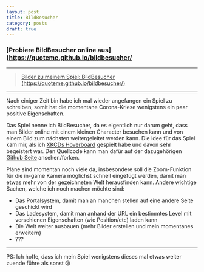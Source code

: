 ```yaml
---
layout: post
title: BildBesucher
category: posts
draft: true
---
```


### [Probiere BildBesucher online aus](https://quoteme.github.io/bildbesucher/

---

<blockquote class="imgur-embed-pub" lang="en" data-id="a/eu6CCK4"><a href="//imgur.com/a/eu6CCK4">Bilder zu meinem Spiel: BildBesucher (https://quoteme.github.io/bildbesucher/)</a></blockquote><script async src="//s.imgur.com/min/embed.js" charset="utf-8"></script>

---

Nach einiger Zeit bin habe ich mal wieder angefangen ein Spiel
zu schreiben, somit hat die momentane Corona-Kriese wenigstens ein paar
positive Eigenschaften.

Das Spiel nenne ich BildBesucher, da es eigentlich nur darum geht, dass
man Bilder online mit einem kleinen Character besuchen kann und von
einem Bild zum nächsten weitergeleitet werden kann. Die Idee für das
Spiel kam mir, als ich [XKCDs Hoverboard](https://xkcd.com/1608/)
gespielt habe und davon sehr begeistert war. Den Quellcode kann
man dafür auf der dazugehörigen [Github Seite](https://github.com/Quoteme/bildbesucher)
ansehen/forken.

Pläne sind momentan noch viele da, insbesondere soll die Zoom-Funktion
für die in-game Kamera möglichst schnell eingefügt werden, damit man
etwas mehr von der gezeichneten Welt herausfinden kann.
Andere wichtige Sachen, welche ich noch machen möchte sind:
- Das Portalsystem, damit man an manchen stellen auf eine andere Seite
	geschickt wird
- Das Ladesystem, damit man anhand der URL ein bestimmtes Level mit
	verschienen Eigenschaften (wie Position/etc) laden kann
- Die Welt weiter ausbauen (mehr Bilder erstellen und mein momentanes
	erweitern)
- ???

---

PS: Ich hoffe, dass ich mein Spiel wenigstens dieses mal etwas weiter
zuende führe als sonst 😪

